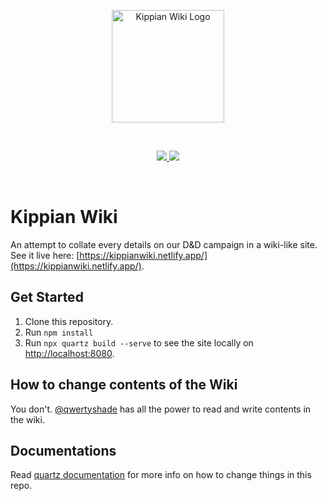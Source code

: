 <p align="center">
  <a href="https://kippianwiki.netlify.app/" target="_blank" rel="noopener noreferrer">
    <img width="180" src="./quartz/static/kippian_icon.png" alt="Kippian Wiki Logo">
  </a>
</p>
<br/>
<p align="center">
    <a href="https://app.netlify.com/sites/kippianwiki/deploys">
        <img src="https://api.netlify.com/api/v1/badges/57f68a44-afc5-4f4e-929b-97ce59a40a86/deploy-status"/>
    </a>
    <a href="https://github.com/blackraspberryyy/kippian-wiki/actions/workflows/deploy.yaml">
        <img src="https://github.com/blackraspberryyy/kippian-wiki/actions/workflows/deploy.yaml/badge.svg"/>
    </a>
</p>
<br/>

# Kippian Wiki
An attempt to collate every details on our D&D campaign in a wiki-like site. See it live here: [https://kippianwiki.netlify.app/](https://kippianwiki.netlify.app/).

## Get Started

1. Clone this repository.
2. Run `npm install`
3. Run `npx quartz build --serve` to see the site locally on [http://localhost:8080](http://localhost:8080).

## How to change contents of the Wiki

You don't. [@qwertyshade](https://github.com/qwertyshade) has all the power to read and write contents in the wiki.

## Documentations

Read [quartz documentation](https://quartz.jzhao.xyz/) for more info on how to change things in this repo. 
